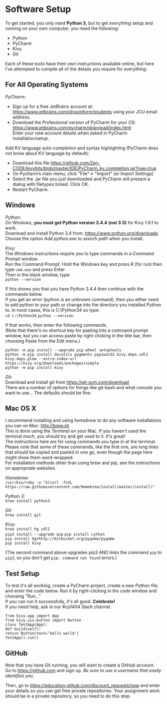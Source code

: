 Software Setup
==============

To get started, you only _need_ **Python 3**, but to get _everything_ setup and running on your own computer, you need the following:
* Python
* PyCharm
* Kivy
* Git

Each of these tools have their own instructions available online, but here I've attempted to compile all of the details you require for everything:

For All Operating Systems
-------------------------
*PyCharm:*  
* Sign up for a free JetBrains account at: https://www.jetbrains.com/shop/eform/students using your JCU email address.
* Download the Professional version of PyCharm for your OS: https://www.jetbrains.com/pycharm/download/index.html  
Enter your new account details when asked in PyCharm installation/setup.

Add KV language auto-completion and syntax highlighting (PyCharm does not know about KV language by default):
* Download this file https://github.com/Zen-CODE/kivybits/blob/master/IDE/PyCharm_kv_completion.jar?raw=true
* On Pycharm’s main menu, click "File"-> "Import" (or Import Settings)
* Select the .jar file you just downloaded and PyCharm will present a dialog with filetypes ticked. Click OK.
* Restart PyCharm.

Windows
-------
*Python:*  
On Windows, **you must get Python version 3.4.4 (not 3.5)** for Kivy 1.9.1 to work.  
Download and install Python 3.4 ​from: https://www.python.org/downloads  
Choose the option ​*Add python.exe to search path*​ when you install.  

*Kivy:*​  
The Windows instructions require you to type commands in a *Command Prompt* window.  
Run the Command Prompt: Hold the Windows key and press R (for run) then type `cmd.exe` and press Enter  
Then in the black window, type:  
`python --version`

If this shows you that you have Python 3.4.4 then continue with the commands below.  
If you get an error (python is an unknown command), then you either need to add python to your path or change into the directory you installed Python to. In most cases, this is C:\Python34 so type:  
`cd c:\Python34`
`python --version`  

If that works, then enter the following commands.  
(Note that there's no shortcut key for pasting into a command prompt window, but you can access paste by right-clicking in the title bar, then choosing Paste from the Edit menu.)

`python -m pip install --upgrade pip wheel setuptools`  
`python -m pip install docutils pygments pypiwin32 kivy.deps.sdl2 kivy.deps.glew --extra-index-url https://kivy.org/downloads/packages/simple`  
`python -m pip install kivy`  

*Git*:  
Download and install git from https://git-scm.com/download  
There are a number of options for things like git-bash and what console you want to use... The defaults should be fine.

Mac OS X
--------
I recommend installing and using *homebrew* to do any software installations you can on Mac: http://brew.sh  
This is done using the *Terminal* on your Mac. If you haven't used the terminal much, you should try and get used to it. It's great!  
The instructions here are for using commands you type in at the terminal. Please note that some of these commands, like the first one, are long lines that should be copied and pasted in one go, even though the page here might show them word-wrapped.  
For installation methods other than using brew and pip, see the instructions on appropriate websites.

*Homebrew:*  
`/usr/bin/ruby -e "$(curl -fsSL https://raw.githubusercontent.com/Homebrew/install/master/install)"`

*Python 3:*  
`brew install python3`

*Git:*  
`brew install git`

*Kivy:*  
`brew install hg sdl2`  
`pip3 install --upgrade pip`
`pip install cython`  
`pip install hg+http://bitbucket.org/pygame/pygame`  
`pip install kivy`  

(The second command above upgrades pip3 AND links the command `pip` to `pip3`, so you don't get `pip: command not found` errors.)

Test Setup
----------
To test it's all working, create a PyCharm project, create a new Python file, and enter the code below. Run it by right-clicking in the code window and choosing "Run..."  
If you can run it successfully, it's all good. **Celebrate!**  
If you need help, ask in our #cp1404 Slack channel.  


`from kivy.app import App`  
`from kivy.uix.button import Button`  
`class TestApp(App):`  
    `def build(self):`  
        `return Button(text='hello world')`  
`TestApp().run()`  


GitHub
------
Now that you have Git running, you will want to create a GitHub account.  
Go to https://github.com and sign up. *Be sure to use a username that easily identifies you.*

Then, go to https://education.github.com/discount_requests/new and enter your details so you can get free private repositories. Your assignment work should be in a private repository, so you need to do this step.